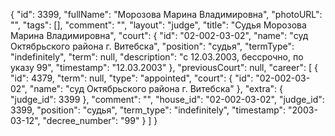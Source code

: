 {
    "id": 3399,
    "fullName": "Морозова Марина Владимировна",
    "photoURL": "",
    "tags": [],
    "comment": "",
    "layout": "judge",
    "title": "Судья Морозова Марина Владимировна",
    "court": {
        "id": "02-002-03-02",
        "name": "суд Октябрьского района г. Витебска",
        "position": "судья",
        "termType": "indefinitely",
        "term": null,
        "description": "c 12.03.2003, бессрочно, по указу 99",
        "timestamp": "12.03.2003"
    },
    "previousCourt": null,
    "career": [
        {
            "id": 4379,
            "term": null,
            "type": "appointed",
            "court": {
                "id": "02-002-03-02",
                "name": "суд Октябрьского района г. Витебска"
            },
            "extra": {
                "judge_id": 3399
            },
            "comment": "",
            "house_id": "02-002-03-02",
            "judge_id": 3399,
            "position": "судья",
            "term_type": "indefinitely",
            "timestamp": "2003-03-12",
            "decree_number": "99"
        }
    ]
}
